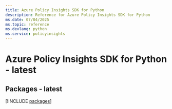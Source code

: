 ```yaml
---
title: Azure Policy Insights SDK for Python
description: Reference for Azure Policy Insights SDK for Python
ms.date: 07/04/2025
ms.topic: reference
ms.devlang: python
ms.service: policyinsights
---
```

# Azure Policy Insights SDK for Python - latest
## Packages - latest
[!INCLUDE [packages](policy-insights-index.md)]